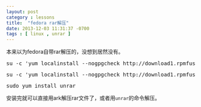 ```yaml
---
layout: post
category : lessons
title:  "fedora rar解压"
date: 2013-12-03 11:31:37 -0700
tags : [ linux , unrar ]
---
```

本来以为fedora自带rar解压的，没想到居然没有。
<!-- more -->

<pre class="prettyprint linenums">
su -c 'yum localinstall --nogpgcheck http://download1.rpmfusion.org/free/fedora/rpmfusion-free-release-$(rpm -E %fedora).noarch.rpm'
</pre>

<pre class="prettyprint linenums">
su -c 'yum localinstall --nogpgcheck http://download1.rpmfusion.org/nonfree/fedora/rpmfusion-nonfree-release-$(rpm -E %fedora).noarch.rpm'
</pre>

<pre class="prettyprint linenums">
sudo yum install unrar
</pre>

安装完就可以直接用ark解压rar文件了，或者用`unrar`的命令解压。